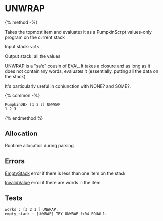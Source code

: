 # UNWRAP

{% method -%}

Takes the topmost item and evaluates it as a PumpkinScript
values-only program on the current stack

Input stack: `vals`

Output stack: all the values

UNWRAP is a "safe" cousin of [EVAL](EVAL.md). It takes a closure
and as long as it does not contain any words, evaluates it (essentially,
putting all the data on the stack)

It's particularly useful in conjunction with [NONE?](NONEQ.md) and
[SOME?](SOMEQ.md).

{% common -%}

```
PumpkinDB> [1 2 3] UNWRAP
1 2 3
```

{% endmethod %}

## Allocation

Runtime allocation during parsing

## Errors

[EmptyStack](./errors/EmptyStack.md) error if there is less than one item on the stack

[InvalidValue](./errors/InvalidValue.md) error if there are words in the item

## Tests

```test
works : [3 2 1 ] UNWRAP.
empty_stack : [UNWRAP] TRY UNWRAP 0x04 EQUAL?.
```
